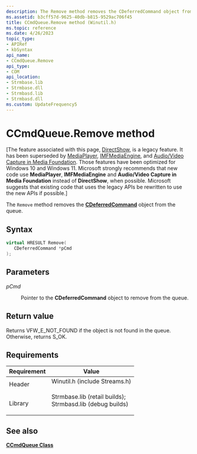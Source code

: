 ```yaml
---
description: The Remove method removes the CDeferredCommand object from the queue.
ms.assetid: b3cff57d-9625-40db-b815-9529ac706f45
title: CCmdQueue.Remove method (Winutil.h)
ms.topic: reference
ms.date: 4/26/2023
topic_type: 
- APIRef
- kbSyntax
api_name: 
- CCmdQueue.Remove
api_type: 
- COM
api_location: 
- Strmbase.lib
- Strmbase.dll
- Strmbasd.lib
- Strmbasd.dll
ms.custom: UpdateFrequency5
---
```


# CCmdQueue.Remove method

\[The feature associated with this page, [DirectShow](/windows/win32/directshow/directshow), is a legacy feature. It has been superseded by [MediaPlayer](/uwp/api/Windows.Media.Playback.MediaPlayer), [IMFMediaEngine](/windows/win32/api/mfmediaengine/nn-mfmediaengine-imfmediaengine), and [Audio/Video Capture in Media Foundation](windows/win32/medfound/audio-video-capture-in-media-foundation). Those features have been optimized for Windows 10 and Windows 11. Microsoft strongly recommends that new code use **MediaPlayer**, **IMFMediaEngine** and **Audio/Video Capture in Media Foundation** instead of **DirectShow**, when possible. Microsoft suggests that existing code that uses the legacy APIs be rewritten to use the new APIs if possible.\]

The `Remove` method removes the [**CDeferredCommand**](cdeferredcommand.md) object from the queue.

## Syntax


```C++
virtual HRESULT Remove(
   CDeferredCommand *pCmd
);
```



## Parameters

<dl> <dt>

*pCmd* 
</dt> <dd>

Pointer to the **CDeferredCommand** object to remove from the queue.

</dd> </dl>

## Return value

Returns VFW\_E\_NOT\_FOUND if the object is not found in the queue. Otherwise, returns S\_OK.

## Requirements



| Requirement | Value |
|--------------------|--------------------------------------------------------------------------------------------------------------------------------------------------------------------------------------------|
| Header<br/>  | <dl> <dt>Winutil.h (include Streams.h)</dt> </dl>                                                                                   |
| Library<br/> | <dl> <dt>Strmbase.lib (retail builds); </dt> <dt>Strmbasd.lib (debug builds)</dt> </dl> |



## See also

<dl> <dt>

[**CCmdQueue Class**](ccmdqueue.md)
</dt> </dl>

 

 




